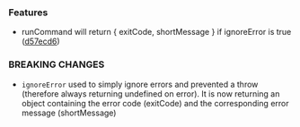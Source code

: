 
### Features

* runCommand will return { exitCode, shortMessage } if ignoreError is true ([d57ecd6](https://github.com/aversini/teeny-js-utilities/commit/d57ecd62bb18c4b2477da2f5186a056ef64fc61b))


### BREAKING CHANGES

* `ignoreError` used to simply ignore errors and prevented a throw (therefore always returning undefined on error). It is now returning an object containing the error code (exitCode) and the corresponding error message (shortMessage)

